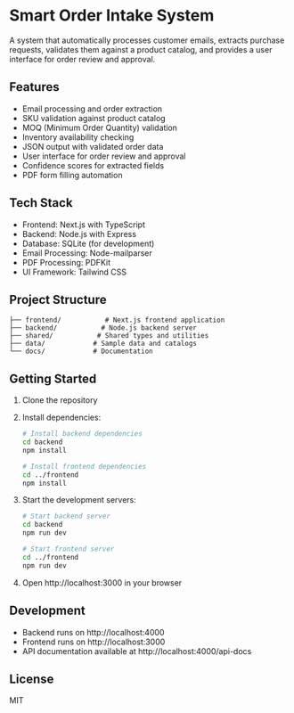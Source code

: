# Smart Order Intake System

A system that automatically processes customer emails, extracts purchase requests, validates them against a product catalog, and provides a user interface for order review and approval.

## Features

- Email processing and order extraction
- SKU validation against product catalog
- MOQ (Minimum Order Quantity) validation
- Inventory availability checking
- JSON output with validated order data
- User interface for order review and approval
- Confidence scores for extracted fields
- PDF form filling automation

## Tech Stack

- Frontend: Next.js with TypeScript
- Backend: Node.js with Express
- Database: SQLite (for development)
- Email Processing: Node-mailparser
- PDF Processing: PDFKit
- UI Framework: Tailwind CSS

## Project Structure

```
├── frontend/           # Next.js frontend application
├── backend/           # Node.js backend server
├── shared/           # Shared types and utilities
├── data/            # Sample data and catalogs
└── docs/            # Documentation
```

## Getting Started

1. Clone the repository
2. Install dependencies:
   ```bash
   # Install backend dependencies
   cd backend
   npm install

   # Install frontend dependencies
   cd ../frontend
   npm install
   ```

3. Start the development servers:
   ```bash
   # Start backend server
   cd backend
   npm run dev

   # Start frontend server
   cd ../frontend
   npm run dev
   ```

4. Open http://localhost:3000 in your browser

## Development

- Backend runs on http://localhost:4000
- Frontend runs on http://localhost:3000
- API documentation available at http://localhost:4000/api-docs

## License

MIT